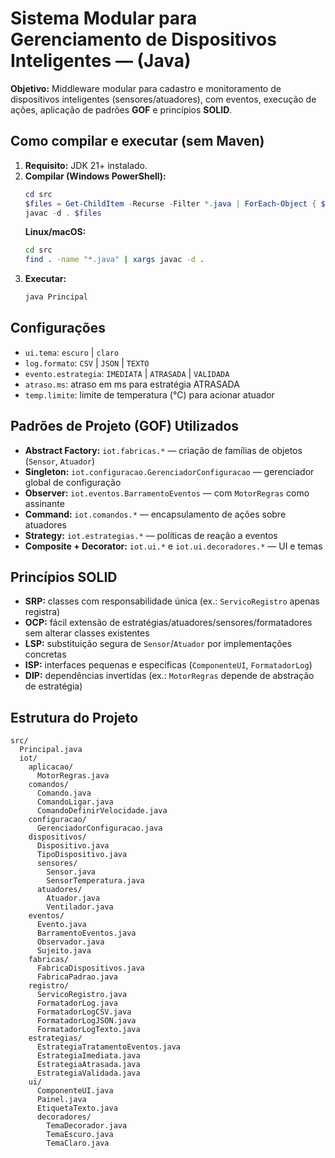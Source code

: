 # Sistema Modular para Gerenciamento de Dispositivos Inteligentes — (Java)

**Objetivo:** Middleware modular para cadastro e monitoramento de dispositivos inteligentes (sensores/atuadores), com eventos, execução de ações, aplicação de padrões **GOF** e princípios **SOLID**.

## Como compilar e executar (sem Maven)
1. **Requisito:** JDK 21+ instalado.
2. **Compilar (Windows PowerShell):**
   ```powershell
   cd src
   $files = Get-ChildItem -Recurse -Filter *.java | ForEach-Object { $_.FullName }
   javac -d . $files
   ```
   **Linux/macOS:**
   ```bash
   cd src
   find . -name "*.java" | xargs javac -d .
   ```
3. **Executar:**
   ```powershell
   java Principal
   ```

## Configurações
- `ui.tema`: `escuro` | `claro`
- `log.formato`: `CSV` | `JSON` | `TEXTO`
- `evento.estrategia`: `IMEDIATA` | `ATRASADA` | `VALIDADA`
- `atraso.ms`: atraso em ms para estratégia ATRASADA
- `temp.limite`: limite de temperatura (°C) para acionar atuador

## Padrões de Projeto (GOF) Utilizados
- **Abstract Factory:** `iot.fabricas.*` — criação de famílias de objetos (`Sensor`, `Atuador`)
- **Singleton:** `iot.configuracao.GerenciadorConfiguracao` — gerenciador global de configuração
- **Observer:** `iot.eventos.BarramentoEventos` — com `MotorRegras` como assinante
- **Command:** `iot.comandos.*` — encapsulamento de ações sobre atuadores
- **Strategy:** `iot.estrategias.*` — políticas de reação a eventos
- **Composite + Decorator:** `iot.ui.*` e `iot.ui.decoradores.*` — UI e temas

## Princípios SOLID
- **SRP:** classes com responsabilidade única (ex.: `ServicoRegistro` apenas registra)
- **OCP:** fácil extensão de estratégias/atuadores/sensores/formatadores sem alterar classes existentes
- **LSP:** substituição segura de `Sensor`/`Atuador` por implementações concretas
- **ISP:** interfaces pequenas e específicas (`ComponenteUI`, `FormatadorLog`)
- **DIP:** dependências invertidas (ex.: `MotorRegras` depende de abstração de estratégia)

## Estrutura do Projeto
```
src/
  Principal.java
  iot/
    aplicacao/
      MotorRegras.java
    comandos/
      Comando.java
      ComandoLigar.java
      ComandoDefinirVelocidade.java
    configuracao/
      GerenciadorConfiguracao.java
    dispositivos/
      Dispositivo.java
      TipoDispositivo.java
      sensores/
        Sensor.java
        SensorTemperatura.java
      atuadores/
        Atuador.java
        Ventilador.java
    eventos/
      Evento.java
      BarramentoEventos.java
      Observador.java
      Sujeito.java
    fabricas/
      FabricaDispositivos.java
      FabricaPadrao.java
    registro/
      ServicoRegistro.java
      FormatadorLog.java
      FormatadorLogCSV.java
      FormatadorLogJSON.java
      FormatadorLogTexto.java
    estrategias/
      EstrategiaTratamentoEventos.java
      EstrategiaImediata.java
      EstrategiaAtrasada.java
      EstrategiaValidada.java
    ui/
      ComponenteUI.java
      Painel.java
      EtiquetaTexto.java
      decoradores/
        TemaDecorador.java
        TemaEscuro.java
        TemaClaro.java
```